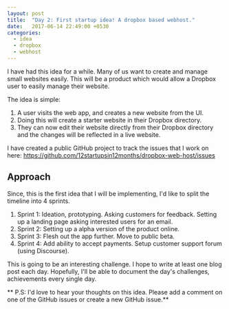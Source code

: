 ```yaml
---
layout: post
title:  "Day 2: First startup idea! A dropbox based webhost."
date:   2017-06-14 22:49:00 +0530
categories:
  - idea
  - dropbox
  - webhost
---
```


I have had this idea for a while. Many of us want to create and manage small websites easily.
This will be a product which would allow a Dropbox user to easily manage their website.

The idea is simple:

  1. A user visits the web app, and creates a new website from the UI.
  2. Doing this will create a starter website in their Dropbox directory.
  3. They can now edit their website directly from their Dropbox directory and the changes will be reflected in a live website.

I have created a public GitHub project to track the issues that I work on here: https://github.com/12startupsin12months/dropbox-web-host/issues

## Approach

Since, this is the first idea that I will be implementing, I'd like to split the timeline into 4 sprints.

  1. Sprint 1: Ideation, prototyping. Asking customers for feedback. Setting up a landing page asking interested users for an email.
  2. Sprint 2: Setting up a alpha version of the product online.
  3. Sprint 3: Flesh out the app further. Move to public beta.
  4. Sprint 4: Add ability to accept payments. Setup customer support forum (using Discourse).

This is going to be an interesting challenge. I hope to write at least one blog post each day.
Hopefully, I'll be able to document the day's challenges, achievements every single day.

** P.S: I'd love to hear your thoughts on this idea. Please add a comment on one of the GitHub issues or create a new GitHub issue.**
